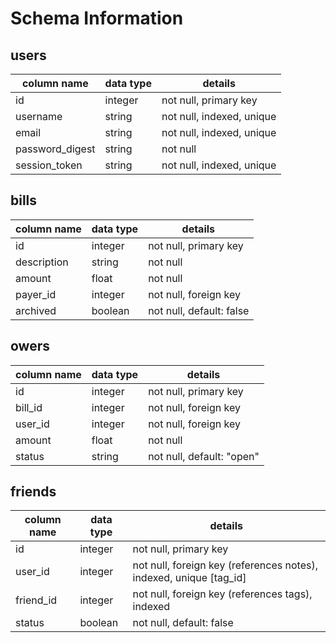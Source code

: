 # Schema Information

## users
column name     | data type | details
----------------|-----------|-----------------------
id              | integer   | not null, primary key
username        | string    | not null, indexed, unique
email           | string    | not null, indexed, unique
password_digest | string    | not null
session_token   | string    | not null, indexed, unique

## bills
column name | data type | details
------------|-----------|-----------------------
id          | integer   | not null, primary key
description | string    | not null
amount      | float     | not null
payer_id    | integer   | not null, foreign key
archived    | boolean   | not null, default: false

## owers
column name | data type | details
------------|-----------|-----------------------
id          | integer   | not null, primary key
bill_id     | integer   | not null, foreign key
user_id     | integer   | not null, foreign key
amount      | float     | not null
status      | string    | not null, default: "open"

## friends
column name | data type | details
------------|-----------|-----------------------
id          | integer   | not null, primary key
user_id     | integer   | not null, foreign key (references notes), indexed, unique [tag_id]
friend_id   | integer   | not null, foreign key (references tags), indexed
status      | boolean   | not null, default: false
